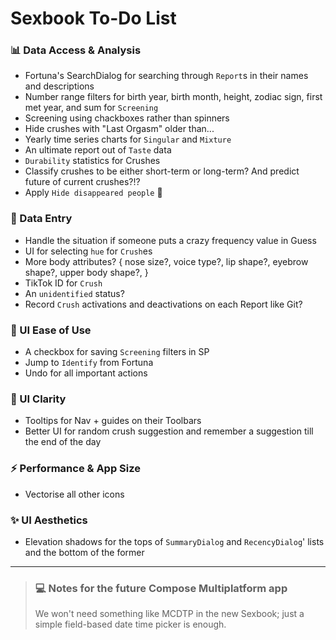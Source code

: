 # Sexbook To-Do List

### 📊 Data Access & Analysis

* Fortuna's SearchDialog for searching through `Report`s in their names and descriptions
* Number range filters for birth year, birth month, height, zodiac sign, first met year, and sum
  for `Screening`
* Screening using chackboxes rather than spinners
* Hide crushes with "Last Orgasm" older than...
* Yearly time series charts for `Singular` and `Mixture`
* An ultimate report out of `Taste` data
* `Durability` statistics for Crushes
* Classify crushes to be either short-term or long-term? And predict future of current crushes?!?
* Apply `Hide disappeared people` 🚨

### 📝 Data Entry

* Handle the situation if someone puts a crazy frequency value in Guess
* UI for selecting `hue` for `Crush`es
* More body attributes? { nose size?, voice type?, lip shape?, eyebrow shape?, upper body shape?, }
* TikTok ID for `Crush`
* An `unidentified` status?
* Record `Crush` activations and deactivations on each Report like Git?

### 🚀 UI Ease of Use

* A checkbox for saving `Screening` filters in SP
* Jump to `Identify` from Fortuna
* Undo for all important actions

### 🔮 UI Clarity

* Tooltips for Nav + guides on their Toolbars
* Better UI for random crush suggestion and remember a suggestion till the end of the day

### ⚡ Performance & App Size

* Vectorise all other icons

### ✨ UI Aesthetics

* Elevation shadows for the tops of `SummaryDialog` and `RecencyDialog`' lists and the bottom of the
  former

---

> ### 💻 Notes for the future Compose Multiplatform app
>
> We won't need something like MCDTP in the new Sexbook; just a simple field-based date time picker
> is enough.
